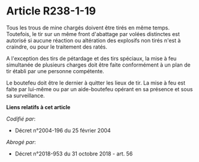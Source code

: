 # Article R238-1-19

Tous les trous de mine chargés doivent être tirés en même temps. Toutefois, le tir sur un même front d'abattage par volées
distinctes est autorisé si aucune réaction ou altération des explosifs non tirés n'est à craindre, ou pour le traitement des
ratés.

A l'exception des tirs de pétardage et des tirs spéciaux, la mise à feu simultanée de plusieurs charges doit être faite
conformément à un plan de tir établi par une personne compétente.

Le boutefeu doit être le dernier à quitter les lieux de tir. La mise à feu est faite par lui-même ou par un aide-boutefeu
opérant en sa présence et sous sa surveillance.

**Liens relatifs à cet article**

_Codifié par_:

  - Décret n°2004-196 du 25 février 2004

_Abrogé par_:

  - Décret n°2018-953 du 31 octobre 2018 - art. 56
